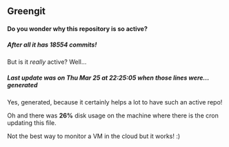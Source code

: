 ## Greengit

#### Do you wonder why this repository is so active?

##### After all it has 18554 commits!

But is it *really* active? Well...

##### Last update was on Thu Mar 25 at 22:25:05 when those lines were... generated

Yes, generated, because it certainly helps a lot to have such an active repo!

Oh and there was **26%** disk usage on the machine
where there is the cron updating this file.

Not the best way to monitor a VM in the cloud but it works! :)
